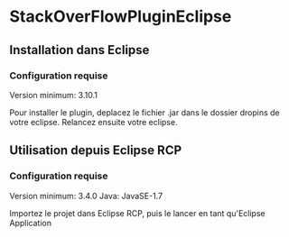 # StackOverFlowPluginEclipse

## Installation dans Eclipse
### Configuration requise
Version minimum: 3.10.1

Pour installer le plugin, deplacez le fichier .jar dans le dossier dropins de votre eclipse.
Relancez ensuite votre eclipse.

## Utilisation depuis Eclipse RCP
### Configuration requise
Version minimum: 3.4.0
Java: JavaSE-1.7

Importez le projet dans Eclipse RCP, puis le lancer en tant qu'Eclipse Application
